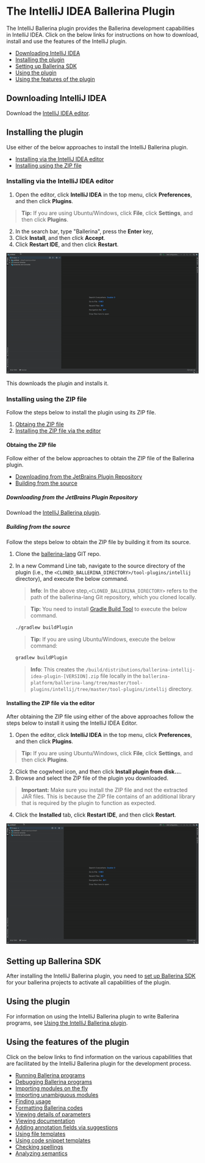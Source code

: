 # The IntelliJ IDEA Ballerina Plugin

The IntelliJ Ballerina plugin provides the Ballerina development capabilities in IntelliJ IDEA. Click on the below links for instructions on how to download, install and use the features of the IntelliJ plugin.

- [Downloading IntelliJ IDEA](#downloading-intellij-idea)
- [Installing the plugin](#installing-the-plugin)
- [Setting up Ballerina SDK](#setting-up-Ballerina-sdk) 
- [Using the plugin](#using-the-plugin)
- [Using the features of the plugin](#using-the-features-of-the-plugin)

## Downloading IntelliJ IDEA 

Download the [IntelliJ IDEA editor](https://www.jetbrains.com/idea/download/).

## Installing the plugin

Use either of the below approaches to install the IntelliJ Ballerina plugin.

- [Installing via the IntelliJ IDEA editor](#installing-via-the-intellij-idea-editor)
- [Installing using the ZIP file](#installing-using-the-zip-file)

### Installing via the IntelliJ IDEA editor

1. Open the editor, click **IntelliJ IDEA** in the top menu, click **Preferences**, and then click **Plugins**. 

> **Tip:** If you are using Ubuntu/Windows, click **File**, click **Settings**, and then click **Plugins**.

2. In the search bar, type "Ballerina", press the **Enter** key, 
3. Click **Install**, and then click **Accept**.
4. Click **Restart IDE**, and then click **Restart**.

![Install the plugin via IntelliJ IDEA](images/install-plugin-via-intellij.gif)

This downloads the plugin and installs it.

### Installing using the ZIP file

Follow the steps below to install the plugin using its ZIP file.

1. [Obtaing the ZIP file](#obtaing-the-zip-file)
2. [Installing the ZIP file via the editor](#installing-the-zip-file-via-the-editor)

#### Obtaing the ZIP file

Follow either of the below approaches to obtain the ZIP file of the Ballerina plugin.

- [Downloading from the JetBrains Plugin Repository](#downloading-from-the-jetbrains-plugin-repository)
- [Building from the source](#building-from-the-source)

##### Downloading from the JetBrains Plugin Repository

Download the [IntelliJ Ballerina plugin](https://plugins.jetbrains.com/plugin/9520-ballerina).


##### Building from the source

Follow the steps below to obtain the ZIP file by building it from its source.

1. Clone the [ballerina-lang](https://github.com/ballerina-platform/ballerina-lang) GIT repo.
2. In a new Command Line tab, navigate to the source directory of the plugin (i.e., the `<CLONED_BALLERINA_DIRECTORY>/tool-plugins/intellij` directory), and execute the below command.

    > **Info**: In the above step,`<CLONED_BALLERINA_DIRECTORY>` refers to the path of the ballerina-lang Git repository, which you cloned locally. 

    > **Tip:** You need to install [Gradle Build Tool](£https://gradle.org/) to execute the below command.

    ```bash
    ./gradlew buildPlugin
    ```
    > **Tip:** If you are using Ubuntu/Windows, execute the below command:
    ```bash
    gradlew buildPlugin
    ```

    > **Info**: This creates the `/build/distributions/ballerina-intellij-idea-plugin-[VERSION].zip` file locally in the `ballerina-platform/ballerina-lang/tree/master/tool-plugins/intellij/tree/master/tool-plugins/intellij` directory.

#### Installing the ZIP file via the editor

After obtaining the ZIP file using either of the above approaches follow the steps below to install it using the IntelliJ IDEA Editor.


1. Open the editor, click **IntelliJ IDEA** in the top menu, click **Preferences**, and then click **Plugins**. 

> **Tip:** If you are using Ubuntu/Windows, click **File**, click **Settings**, and then click **Plugins**.

2. Click the cogwheel icon, and then click **Install plugin from disk...**.
3. Browse and select the ZIP file of the plugin you downloaded.

> **Important:** Make sure you install the ZIP file and not the extracted JAR files. This is because the ZIP file contains of an additional library that is required by the plugin to function as expected.

4. Click the **Installed** tab, click **Restart IDE**, and then click **Restart**.

![Install using the Preferences option of the editor.](images/install-via-editor-preferences.gif)


## Setting up Ballerina SDK

After installing the IntelliJ Ballerina plugin, you need to [set up Ballerina SDK](set-up-ballerina-sdk.md) for your ballerina projects to activate all capabilities of the plugin. 

## Using the plugin

For information on using the IntelliJ Ballerina plugin to write Ballerina programs, see [Using the IntelliJ Ballerina plugin](using-the-intellij-plugin.md).

## Using the features of the plugin

Click on the below links to find information on the various capabilities that are facilitated by the IntelliJ Ballerina plugin for the development process.

- [Running Ballerina programs](using-intellij-plugin-features.md#running-ballerina-programs)
- [Debugging Ballerina programs](using-intellij-plugin-features.md#debugging-ballerina-programs)
- [Importing modules on the fly](using-intellij-plugin-features.md#importing-modules-on-the-fly)
- [Importing unambiguous modules](using-intellij-plugin-features.md#importing-unambiguous-modules)
- [Finding usage](using-intellij-plugin-features.md#finding-usage)
- [Formatting Ballerina codes](using-intellij-plugin-features.md#formatting-ballerina-codes)
- [Viewing details of parameters](viewing-details-of-parametyers)
- [Viewing documentation](using-intellij-plugin-features.md#viewing-documentation)
- [Adding annotation fields via suggestions](using-intellij-plugin-features.md#adding-annotation-fields-via-suggestions)
- [Using file templates](using-intellij-plugin-features.md#using-code-snippet-templates)
- [Using code snippet templates](using-intellij-plugin-features.md#using-live-templates-and-code-snippets)
- [Checking spellings](using-intellij-plugin-features.md#checking-spellings)
- [Analyzing semantics](using-intellij-plugin-features.md#analyzing-semantics)







